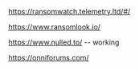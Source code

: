 https://ransomwatch.telemetry.ltd/#/

https://www.ransomlook.io/

https://www.nulled.to/ -- working

https://onniforums.com/